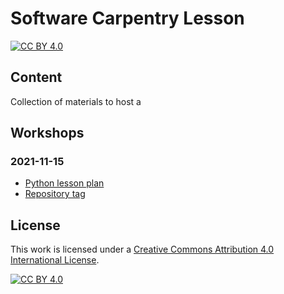 # Software Carpentry Lesson

[![CC BY 4.0][cc-by-shield]][cc-by]

## Content
Collection of materials to host a 


## Workshops

### 2021-11-15 

- [Python lesson plan](/lesson_plans/2021_11_15_Python.md)
- [Repository tag]()

## License

This work is licensed under a
[Creative Commons Attribution 4.0 International License][cc-by].

[![CC BY 4.0][cc-by-image]][cc-by]

[cc-by]: http://creativecommons.org/licenses/by/4.0/
[cc-by-image]: https://i.creativecommons.org/l/by/4.0/88x31.png
[cc-by-shield]: https://img.shields.io/badge/License-CC%20BY%204.0-lightgrey.svg